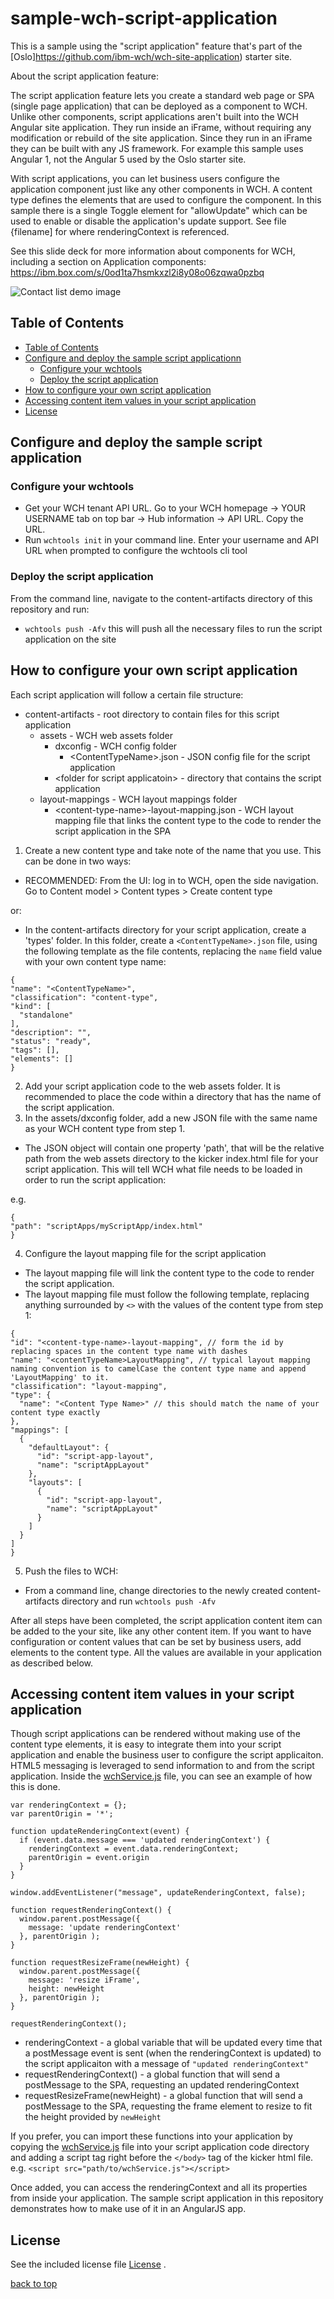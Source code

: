 # sample-wch-script-application

This is a sample using the "script application" feature that's part of the [Oslo]https://github.com/ibm-wch/wch-site-application) starter site. 

About the script application feature:

The script application feature lets you create a standard web page or SPA (single page application) that can be deployed as a component to WCH. Unlike other components, script applications aren't built into the WCH Angular site application. They run inside an iFrame, without requiring any modification or rebuild of the site application. Since they run in an iFrame they can be built with any JS framework. For example this sample uses Angular 1, not the Angular 5 used by the Oslo starter site.

With script applications, you can let business users configure the application component just like any other components in WCH. A content type defines the elements that are used to configure the component. In this sample there is a single Toggle element for "allowUpdate" which can be used to enable or disable the application's update support. See file {filename] for where renderingContext is referenced.

See this slide deck for more information about components for WCH, including a section on Application components: https://ibm.box.com/s/0od1ta7hsmkxzl2i8y08o06zqwa0pzbq


![Contact list demo image](doc/images/preview-image.png)

## Table of Contents
- [Table of Contents](#table-of-contents)
- [Configure and deploy the sample script applicationn](#configure-and-deploy-the-sample-script-application)
  - [Configure your wchtools](#configure-your-wchtools)
  - [Deploy the script application](#deploy-the-script-application)
- [How to configure your own script application](#how-to-configure-your-own-script-application)
- [Accessing content item values in your script application](#accessing-content-item-values-in-your-script-application)
- [License](#license)

## Configure and deploy the sample script application

### Configure your wchtools
* Get your WCH tenant API URL. Go to your WCH homepage -> YOUR USERNAME tab on top bar -> Hub information -> API URL. Copy the URL.
* Run `wchtools init` in your command line. Enter your username and API URL when prompted to configure the wchtools cli tool

### Deploy the script application
From the command line, navigate to the content-artifacts directory of this repository and run:
* `wchtools push -Afv` this will push all the necessary files to run the script application on the site

## How to configure your own script application
Each script application will follow a certain file structure:
 * content-artifacts - root directory to contain files for this script application
   * assets - WCH web assets folder
     * dxconfig - WCH config folder
       * \<ContentTypeName\>.json - JSON config file for the script application
     * \<folder for script applicatoin\> - directory that contains the script application
   * layout-mappings - WCH layout mappings folder
     * \<content-type-name\>-layout-mapping.json - WCH layout mapping file that links the content type to the code to render the script application in the SPA
   
1. Create a new content type and take note of the name that you use. This can be done in two ways:
  * RECOMMENDED: From the UI: log in to WCH, open the side navigation. Go to Content model \> Content types \> Create content type 
  
  or:
  
  * In the content-artifacts directory for your script application, create a 'types' folder. In this folder, create a `<ContentTypeName>.json` file, using the following template as the file contents, replacing the `name` field value with your own content type name:
  ```
{
  "name": "<ContentTypeName>",
  "classification": "content-type",
  "kind": [
    "standalone"
  ],
  "description": "",
  "status": "ready",
  "tags": [],
  "elements": []
}
  ```
2. Add your script application code to the web assets folder. It is recommended to place the code within a directory that has the name of the script application.
3. In the assets/dxconfig folder, add a new JSON file with the same name as your WCH content type from step 1.
  * The JSON object will contain one property 'path', that will be the relative path from the web assets directory to the kicker index.html file for your script application. This will tell WCH what file needs to be loaded in order to run the script application: 
 
e.g.
  ```
{
  "path": "scriptApps/myScriptApp/index.html"
}
  ```
4. Configure the layout mapping file for the script application
  * The layout mapping file will link the content type to the code to render the script application.
  * The layout mapping file must follow the following template, replacing anything surrounded by `<>` with the values of the content type from step 1:
  ```
{
  "id": "<content-type-name>-layout-mapping", // form the id by replacing spaces in the content type name with dashes
  "name": "<contentTypeName>LayoutMapping", // typical layout mapping naming convention is to camelCase the content type name and append 'LayoutMapping' to it.
  "classification": "layout-mapping",
  "type": {
    "name": "<Content Type Name>" // this should match the name of your content type exactly
  },
  "mappings": [
    {
      "defaultLayout": {
        "id": "script-app-layout",
        "name": "scriptAppLayout"
      },
      "layouts": [
        {
          "id": "script-app-layout",
          "name": "scriptAppLayout"
        }
      ]
    }
  ]
}
```
5. Push the files to WCH:
  * From a command line, change directories to the newly created content-artifacts directory and run `wchtools push -Afv`

After all steps have been completed, the script application content item can be added to the your site, like any other content item. If you want to have configuration or content values that can be set by business users, add elements to the content type. All the values are available in your application as described below.

## Accessing content item values in your script application
Though script applications can be rendered without making use of the content type elements, it is easy to integrate them into your script application and enable the business user to configure the script applicaiton. HTML5 messaging is leveraged to send information to and from the script application. Inside the [wchService.js](content-artifacts/assets/scriptApps/AngularContacts/js/wchService.js) file, you can see an example of how this is done.
```
var renderingContext = {};
var parentOrigin = '*';

function updateRenderingContext(event) {
  if (event.data.message === 'updated renderingContext') {
    renderingContext = event.data.renderingContext;
    parentOrigin = event.origin
  }
}

window.addEventListener("message", updateRenderingContext, false);

function requestRenderingContext() {
  window.parent.postMessage({
    message: 'update renderingContext'
  }, parentOrigin );
}

function requestResizeFrame(newHeight) {
  window.parent.postMessage({
    message: 'resize iFrame',
    height: newHeight
  }, parentOrigin );
}

requestRenderingContext();
```

* renderingContext - a global variable that will be updated every time that a postMessage event is sent (when the renderingContext is updated) to the script applicaiton with a message of `"updated renderingContext"` 
* requestRenderingContext() - a global function that will send a postMessage to the SPA, requesting an updated renderingContext
* requestResizeFrame(newHeight) - a global function that will send a postMessage to the SPA, requesting the frame element to resize to fit the height provided by `newHeight`

If you prefer, you can import these functions into your application by copying the [wchService.js](content-artifacts/assets/scriptApps/AngularContacts/js/wchService.js) file into your script application code directory and adding
a script tag right before the `</body>` tag of the kicker html file.
e.g. `<script src="path/to/wchService.js"></script>`


Once added, you can access the renderingContext and all its properties from inside your application. The sample script application in this repository demonstrates how to make use of it in an AngularJS app.

## License
See the included license file [License](license.txt) .

[back to top](#sample-wch-script-application)
